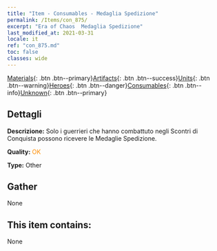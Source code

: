```yaml
---
title: "Item - Consumables - Medaglia Spedizione"
permalink: /Items/con_875/
excerpt: "Era of Chaos  Medaglia Spedizione"
last_modified_at: 2021-03-31
locale: it
ref: "con_875.md"
toc: false
classes: wide
---
```

 [Materials](/it/Items/){: .btn .btn--primary}[Artifacts](/it/Items/Artifacts/){: .btn .btn--success}[Units](/it/Items/Units/){: .btn .btn--warning}[Heroes](/it/Items/Heroes/){: .btn .btn--danger}[Consumables](/it/Items/Consumables/){: .btn .btn--info}[Unknown](/it/Items/Unknown/){: .btn .btn--primary}

## Dettagli
 **Descrizione:** Solo i guerrieri che hanno combattuto negli Scontri di Conquista possono ricevere le Medaglie Spedizione.

 **Quality:** <span style="color: #FF8C00">OK</span>

 **Type:** Other

## Gather

  None

## This item contains:

  None

